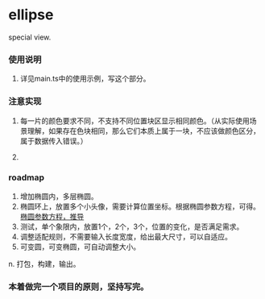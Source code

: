 # ellipse
special view.

### 使用说明

1. 详见main.ts中的使用示例，写这个部分。

### 注意实现
1. 每一片的颜色要求不同，不支持不同位置块区显示相同颜色。（从实际使用场景理解，如果存在色块相同，那么它们本质上属于一块，不应该做颜色区分，属于数据传入错误。）

2.

### roadmap
1. 增加椭圆内，多层椭圆。
2. 椭圆环上，放置多个小头像，需要计算位置坐标。根据椭圆参数方程，可得。
[椭圆参数方程，推导](https://jingyan.baidu.com/article/22a299b5c193a99e19376abe.html)
3. 测试，单个象限内，放置1个，2个，3个，位置的变化，是否满足需求。
4. 调整适配规则，不需要输入长度宽度，给出最大尺寸，可以自适应。
5. 可变圆，可变椭圆，可自动调整大小。

n. 打包，构建，输出。

### 本着做完一个项目的原则，坚持写完。
